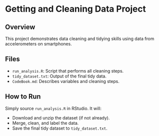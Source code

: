 # Getting and Cleaning Data Project

## Overview
This project demonstrates data cleaning and tidying skills using data from accelerometers on smartphones.

## Files
- `run_analysis.R`: Script that performs all cleaning steps.
- `tidy_dataset.txt`: Output of the final tidy data.
- `CodeBook.md`: Describes variables and cleaning steps.

## How to Run
Simply source `run_analysis.R` in RStudio. It will:
- Download and unzip the dataset (if not already).
- Merge, clean, and label the data.
- Save the final tidy dataset to `tidy_dataset.txt`.
